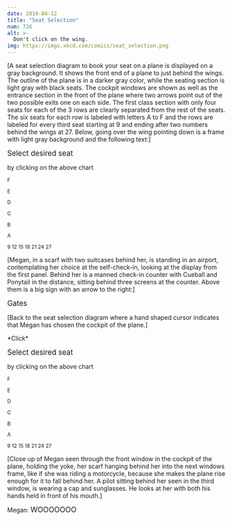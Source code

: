 ```yaml
---
date: 2010-04-12
title: "Seat Selection"
num: 726
alt: >-
  Don't click on the wing.
img: https://imgs.xkcd.com/comics/seat_selection.png
---
```

[A seat selection diagram to book your seat on a plane is displayed on a gray background. It shows the front end of a plane to just behind the wings. The outline of the plane is in a darker gray color, while the seating section is light gray with black seats. The cockpit windows are shown as well as the entrance section in the front of the plane where two arrows point out of the two possible exits one on each side. The first class section with only four seats for each of the 3 rows are clearly separated from the rest of the seats. The six seats for each row is labeled with letters A to F and the rows are labeled for every third seat starting at 9 and ending after two numbers behind the wings at 27. Below, going over the wing pointing down is a frame with light gray background and the following text:]

<big>Select desired seat</big>

by clicking on the above chart

<small>

F

E

D

C

B

A

9 12 15 18 21 24 27

</small>

[Megan, in a scarf with two suitcases behind her, is standing in an airport, contemplating her choice at the self-check-in, looking at the display from the first panel. Behind her is a manned check-in counter with Cueball and Ponytail in the distance, sitting behind three screens at the counter. Above them is a big sign with an arrow to the right:]

<big>Gates</big>

[Back to the seat selection diagram where a hand shaped cursor indicates that Megan has chosen the cockpit of the plane.]

\*Click\*

<big>Select desired seat</big>

by clicking on the above chart

<small>

F

E

D

C

B

A

9 12 15 18 21 24 27

</small>

[Close up of Megan seen through the front window in the cockpit of the plane, holding the yoke, her scarf hanging behind her into the next windows frame, like if she was riding a motorcycle, because she makes the plane rise enough for it to fall behind her. A pilot sitting behind her seen in the third window, is wearing a cap and sunglasses. He looks at her with both his hands held in front of his mouth.]

Megan: <big>WOOOOOOO</big>